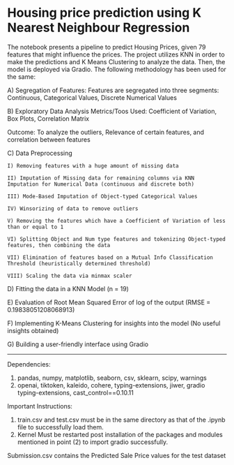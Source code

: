 # Housing price prediction using K Nearest Neighbour Regression

The notebook presents a pipeline to predict Housing Prices, given 79 features that might influence the prices. The project utilizes KNN in order to make the predictions and K Means Clustering to analyze the data. Then, the model is deployed via Gradio. The following methodology has been used for the same:

A) Segregation of Features: Features are segregated into three segments: Continuous, Categorical Values, Discrete Numerical Values


B) Exploratory Data Analysis
Metrics/Toos Used: Coefficient of Variation,  Box Plots, Correlation Matrix

Outcome: To analyze the outliers, Relevance of certain features, and correlation between features


C) Data Preprocessing

    I) Removing features with a huge amount of missing data
  
    II) Imputation of Missing data for remaining columns via KNN Imputation for Numerical Data (continuous and discrete both)
  
    III) Mode-Based Imputation of Object-typed Categorical Values
  
    IV) Winsorizing of data to remove outliers
  
    V) Removing the features which have a Coefficient of Variation of less than or equal to 1
  
    VI) Splitting Object and Num type features and tokenizing Object-typed features, then combining the data
  
    VII) Elimination of features based on a Mutual Info Classification Threshold (heuristically determined threshold)
  
    VIII) Scaling the data via minmax scaler
  

D) Fitting the data in a KNN Model (n = 19)


E) Evaluation of Root Mean Squared Error of log of the output (RMSE = 0.19838051208068913)


F) Implementing K-Means Clustering for insights into the model (No useful insights obtained)


G) Building a user-friendly interface using Gradio

____________________________________________________________________________________________________________________________

Dependencies:
1) pandas, numpy, matplotlib, seaborn, csv, sklearn, scipy, warnings
2) openai, tiktoken, kaleido, cohere, typing-extensions, jiwer, gradio typing-extensions, cast_control==0.10.11

Important Instructions:
1) train.csv and test.csv must be in the same directory as that of the .ipynb file to successfully load them.
2) Kernel Must be restarted post installation of the packages and modules mentioned in point (2) to import gradio successfully.

Submission.csv contains the Predicted Sale Price values for the test dataset 
